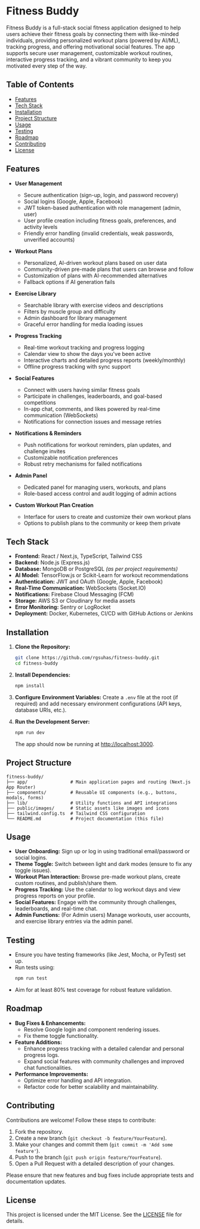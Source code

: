 # Fitness Buddy

Fitness Buddy is a full-stack social fitness application designed to help users achieve their fitness goals by connecting them with like-minded individuals, providing personalized workout plans (powered by AI/ML), tracking progress, and offering motivational social features. The app supports secure user management, customizable workout routines, interactive progress tracking, and a vibrant community to keep you motivated every step of the way.

## Table of Contents

- [Features](#features)
- [Tech Stack](#tech-stack)
- [Installation](#installation)
- [Project Structure](#project-structure)
- [Usage](#usage)
- [Testing](#testing)
- [Roadmap](#roadmap)
- [Contributing](#contributing)
- [License](#license)

## Features

- **User Management**
  - Secure authentication (sign-up, login, and password recovery)
  - Social logins (Google, Apple, Facebook)
  - JWT token-based authentication with role management (admin, user)
  - User profile creation including fitness goals, preferences, and activity levels
  - Friendly error handling (invalid credentials, weak passwords, unverified accounts)

- **Workout Plans**
  - Personalized, AI-driven workout plans based on user data
  - Community-driven pre-made plans that users can browse and follow
  - Customization of plans with AI-recommended alternatives
  - Fallback options if AI generation fails

- **Exercise Library**
  - Searchable library with exercise videos and descriptions
  - Filters by muscle group and difficulty
  - Admin dashboard for library management
  - Graceful error handling for media loading issues

- **Progress Tracking**
  - Real-time workout tracking and progress logging
  - Calendar view to show the days you've been active
  - Interactive charts and detailed progress reports (weekly/monthly)
  - Offline progress tracking with sync support

- **Social Features**
  - Connect with users having similar fitness goals
  - Participate in challenges, leaderboards, and goal-based competitions
  - In-app chat, comments, and likes powered by real-time communication (WebSockets)
  - Notifications for connection issues and message retries

- **Notifications & Reminders**
  - Push notifications for workout reminders, plan updates, and challenge invites
  - Customizable notification preferences
  - Robust retry mechanisms for failed notifications

- **Admin Panel**
  - Dedicated panel for managing users, workouts, and plans
  - Role-based access control and audit logging of admin actions

- **Custom Workout Plan Creation**
  - Interface for users to create and customize their own workout plans
  - Options to publish plans to the community or keep them private

## Tech Stack

- **Frontend:** React / Next.js, TypeScript, Tailwind CSS
- **Backend:** Node.js (Express.js)
- **Database:** MongoDB or PostgreSQL *(as per project requirements)*
- **AI Model:** TensorFlow.js or Scikit-Learn for workout recommendations
- **Authentication:** JWT and OAuth (Google, Apple, Facebook)
- **Real-Time Communication:** WebSockets (Socket.IO)
- **Notifications:** Firebase Cloud Messaging (FCM)
- **Storage:** AWS S3 or Cloudinary for media assets
- **Error Monitoring:** Sentry or LogRocket
- **Deployment:** Docker, Kubernetes, CI/CD with GitHub Actions or Jenkins

## Installation

1. **Clone the Repository:**
   ```bash
   git clone https://github.com/rgsuhas/fitness-buddy.git
   cd fitness-buddy
   ```

2. **Install Dependencies:**
   ```bash
   npm install
   ```

3. **Configure Environment Variables:**
   Create a `.env` file at the root (if required) and add necessary environment configurations (API keys, database URIs, etc.).

4. **Run the Development Server:**
   ```bash
   npm run dev
   ```
   The app should now be running at [http://localhost:3000](http://localhost:3000).

## Project Structure

```plaintext
fitness-buddy/
├── app/                # Main application pages and routing (Next.js App Router)
├── components/         # Reusable UI components (e.g., buttons, modals, forms)
├── lib/                # Utility functions and API integrations
├── public/images/      # Static assets like images and icons
├── tailwind.config.ts  # Tailwind CSS configuration
└── README.md           # Project documentation (this file)
```

## Usage

- **User Onboarding:** Sign up or log in using traditional email/password or social logins.
- **Theme Toggle:** Switch between light and dark modes (ensure to fix any toggle issues).
- **Workout Plan Interaction:** Browse pre-made workout plans, create custom routines, and publish/share them.
- **Progress Tracking:** Use the calendar to log workout days and view progress reports on your profile.
- **Social Features:** Engage with the community through challenges, leaderboards, and real-time chat.
- **Admin Functions:** (For Admin users) Manage workouts, user accounts, and exercise library entries via the admin panel.

## Testing

- Ensure you have testing frameworks (like Jest, Mocha, or PyTest) set up.
- Run tests using:
  ```bash
  npm run test
  ```
- Aim for at least 80% test coverage for robust feature validation.

## Roadmap

- **Bug Fixes & Enhancements:**
  - Resolve Google login and component rendering issues.
  - Fix theme toggle functionality.
- **Feature Additions:**
  - Enhance progress tracking with a detailed calendar and personal progress logs.
  - Expand social features with community challenges and improved chat functionalities.
- **Performance Improvements:**
  - Optimize error handling and API integration.
  - Refactor code for better scalability and maintainability.

## Contributing

Contributions are welcome! Follow these steps to contribute:

1. Fork the repository.
2. Create a new branch (`git checkout -b feature/YourFeature`).
3. Make your changes and commit them (`git commit -m 'Add some feature'`).
4. Push to the branch (`git push origin feature/YourFeature`).
5. Open a Pull Request with a detailed description of your changes.

Please ensure that new features and bug fixes include appropriate tests and documentation updates.

## License

This project is licensed under the MIT License. See the [LICENSE](LICENSE) file for details.
